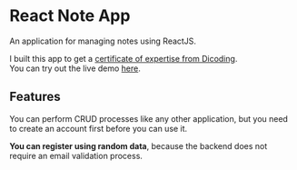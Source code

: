 # React Note App

An application for managing notes using ReactJS.

I built this app to get a [certificate of expertise from Dicoding](https://www.dicoding.com/certificates/4EXGN03VQZRL). \
You can try out the live demo [here](https://note-app-with-api.vercel.app/).

## Features

You can perform CRUD processes like any other application, but you need to create an account first before you can use it.

**You can register using random data**, because the backend does not require an email validation process.
